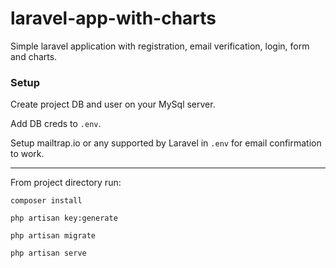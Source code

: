 # laravel-app-with-charts
Simple laravel application with registration, email verification, login, form and charts.

### Setup
Create project DB and user on your MySql server.

Add DB creds to `.env`.

Setup mailtrap.io or any supported by Laravel in `.env` for email confirmation to work.

------------------
From project directory run:

`composer install`

`php artisan key:generate`

`php artisan migrate`

`php artisan serve`
